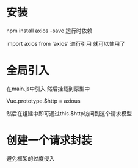 # 安装

npm install axios -save  运行时依赖

import axios from 'axios'  进行引用 就可以使用了

# 全局引入

在main.js中引入  然后挂载到原型中

Vue.prototype.$http = axious

然后在组建中即可通过this.$http访问到这个请求模型



# 创建一个请求封装

避免框架的过度侵入

